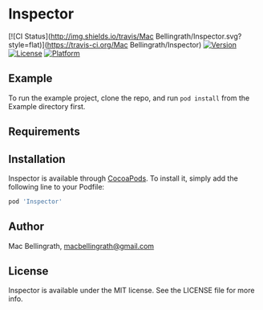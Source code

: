 # Inspector

[![CI Status](http://img.shields.io/travis/Mac Bellingrath/Inspector.svg?style=flat)](https://travis-ci.org/Mac Bellingrath/Inspector)
[![Version](https://img.shields.io/cocoapods/v/Inspector.svg?style=flat)](http://cocoapods.org/pods/Inspector)
[![License](https://img.shields.io/cocoapods/l/Inspector.svg?style=flat)](http://cocoapods.org/pods/Inspector)
[![Platform](https://img.shields.io/cocoapods/p/Inspector.svg?style=flat)](http://cocoapods.org/pods/Inspector)

## Example

To run the example project, clone the repo, and run `pod install` from the Example directory first.

## Requirements

## Installation

Inspector is available through [CocoaPods](http://cocoapods.org). To install
it, simply add the following line to your Podfile:

```ruby
pod 'Inspector'
```

## Author

Mac Bellingrath, macbellingrath@gmail.com

## License

Inspector is available under the MIT license. See the LICENSE file for more info.

